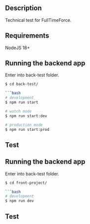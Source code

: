 ## Description

Technical test for FullTimeForce.

## Requirements

NodeJS 18+

## Running the backend app

Enter into back-test folder.
```bash
$ cd back-test/

```bash
# development
$ npm run start

# watch mode
$ npm run start:dev

# production mode
$ npm run start:prod
```

## Test

## Running the backend app

Enter into back-test folder.
```bash
$ cd front-project/

```bash
# development
$ npm run dev

```

## Test